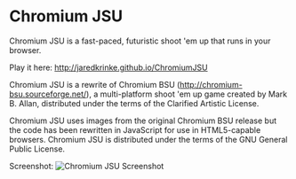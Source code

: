 Chromium JSU
===========

Chromium JSU is a fast-paced, futuristic shoot 'em up that runs in your browser.

Play it here: http://jaredkrinke.github.io/ChromiumJSU

Chromium JSU is a rewrite of Chromium BSU (http://chromium-bsu.sourceforge.net/), a multi-platform shoot 'em up game created by Mark B. Allan, distributed under the terms of the Clarified Artistic License.

Chromium JSU uses images from the original Chromium BSU release but the code has been rewritten in JavaScript for use in HTML5-capable browsers. Chromium JSU is distributed under the terms of the GNU General Public License.

Screenshot:
![Chromium JSU Screenshot](http://jaredkrinke.github.io/ChromiumJSU/static/screenshotAlpha2.jpg)
